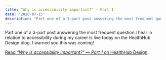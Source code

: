 ```yaml
---
title: “Why is accessibility important?” — Part 1
date: "2020-07-15"
description: "Part one of a 3-part post answering the most frequent question I hear in relation to accessibility during my career is live today on the HealthHub Design blog."
---
```


Part one of a 3-part post answering the most frequent question I hear in relation to accessibility during my career is live today on the HealthHub Design blog. I warned you this was coming!

[Read _“Why is accessibility important?” — Part 1_ on HealthHub Design](https://medium.com/healthhub-design/why-is-accessibility-important-part-1-d78a23a2bfef).
